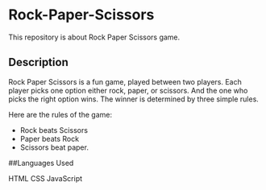 # Rock-Paper-Scissors
This repository is about Rock Paper Scissors game.

## Description
Rock Paper Scissors is a fun game, played between two players. Each player picks one option either rock, paper, or scissors. And the one who picks the right option wins. The winner is determined by three simple rules.

Here are the rules of the game:

- Rock beats Scissors
- Paper beats Rock
- Scissors beat paper.

##Languages Used

HTML
CSS 
JavaScript

